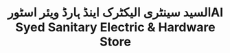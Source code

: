 ---
title: "السید سینٹری الیکٹرک اینڈ ہارڈ ویئر اسٹورAl Syed Sanitary Electric & Hardware Store"
url: /karachi/lsyd-synttry-lykhttrkh-yndd-hrdd-wyy-r-sttwral-syed-sanitary-electric-and-hardware-store/
shop: electrical
---